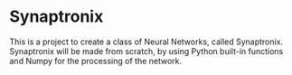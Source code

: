 # Synaptronix
This is a project to create a class of Neural Networks, called Synaptronix. Synaptronix will be made from scratch, by using Python built-in functions and Numpy for the processing of the network.
